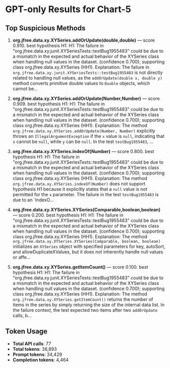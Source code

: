 # GPT-only Results for Chart-5

## Top Suspicious Methods

1. **org.jfree.data.xy.XYSeries.addOrUpdate(double,double)** — score 0.910. best hypothesis H1: H1: The failure in "org.jfree.data.xy.junit.XYSeriesTests::testBug1955483" could be due to a mismatch in the expected and actual behavior of the XYSeries class when handling null values in the dataset. (confidence 0.700); supporting class org.jfree.data.xy.XYSeries (HH1).
    Explanation: The failure in `org.jfree.data.xy.junit.XYSeriesTests::testBug1955483` is not directly related to handling null values, as the `addOrUpdate(double x, double y)` method converts primitive double values to `Double` objects, which cannot be...

2. **org.jfree.data.xy.XYSeries.addOrUpdate(Number,Number)** — score 0.909. best hypothesis H1: H1: The failure in "org.jfree.data.xy.junit.XYSeriesTests::testBug1955483" could be due to a mismatch in the expected and actual behavior of the XYSeries class when handling null values in the dataset. (confidence 0.700); supporting class org.jfree.data.xy.XYSeries (HH1).
    Explanation: The method `org.jfree.data.xy.XYSeries.addOrUpdate(Number, Number)` explicitly throws an `IllegalArgumentException` if the `x` value is `null`, indicating that `x` cannot be `null`, while `y` can be `null`. In the test `testBug1955483`, ...

3. **org.jfree.data.xy.XYSeries.indexOf(Number)** — score 0.800. best hypothesis H1: H1: The failure in "org.jfree.data.xy.junit.XYSeriesTests::testBug1955483" could be due to a mismatch in the expected and actual behavior of the XYSeries class when handling null values in the dataset. (confidence 0.700); supporting class org.jfree.data.xy.XYSeries (HH1).
    Explanation: The method `org.jfree.data.xy.XYSeries.indexOf(Number)` does not support hypothesis H1 because it explicitly states that a `null` value is not permitted for the `x` parameter. The failure in the test `testBug1955483` is due to an `IndexO...

4. **org.jfree.data.xy.XYSeries.XYSeries(Comparable,boolean,boolean)** — score 0.200. best hypothesis H1: H1: The failure in "org.jfree.data.xy.junit.XYSeriesTests::testBug1955483" could be due to a mismatch in the expected and actual behavior of the XYSeries class when handling null values in the dataset. (confidence 0.700); supporting class org.jfree.data.xy.XYSeries (HH1).
    Explanation: The method `org.jfree.data.xy.XYSeries.XYSeries(Comparable, boolean, boolean)` initializes an `XYSeries` object with specified parameters for key, autoSort, and allowDuplicateXValues, but it does not inherently handle null values or affe...

5. **org.jfree.data.xy.XYSeries.getItemCount()** — score 0.100. best hypothesis H1: H1: The failure in "org.jfree.data.xy.junit.XYSeriesTests::testBug1955483" could be due to a mismatch in the expected and actual behavior of the XYSeries class when handling null values in the dataset. (confidence 0.700); supporting class org.jfree.data.xy.XYSeries (HH1).
    Explanation: The method `org.jfree.data.xy.XYSeries.getItemCount()` returns the number of items in the series by simply returning the size of the internal data list. In the failure context, the test expected two items after two `addOrUpdate` calls, b...


## Token Usage

- **Total API calls**: 77
- **Total tokens**: 38,893
- **Prompt tokens**: 34,429
- **Completion tokens**: 4,464

